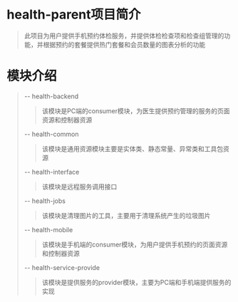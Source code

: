 # health-parent项目简介

> 此项目为用户提供手机预约体检服务，并提供体检检查项和检查组管理的功能，并根据预约的套餐提供热门套餐和会员数量的图表分析的功能

# 模块介绍

> -- health-backend
>
> > 该模块是PC端的consumer模块，为医生提供预约管理的服务的页面资源和控制器资源
>
> -- health-common
>
> > 该模块是通用资源模块主要是实体类、静态常量、异常类和工具包资源
>
> -- health-interface
>
> > 该模块是远程服务调用接口
>
> -- health-jobs
>
> > 该模块是清理图片的工具，主要用于清理系统产生的垃圾图片
>
> -- health-mobile
>
> > 该模块是手机端的consumer模块，为用户提供手机预约的页面资源和控制器资源
>
> -- health-service-provide
>
> > 该模块是提供服务的provider模块，主要为PC端和手机端提供服务的实现


